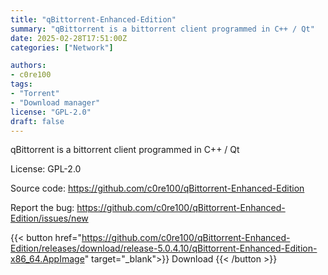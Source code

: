 ```yaml
---
title: "qBittorrent-Enhanced-Edition"
summary: "qBittorrent is a bittorrent client programmed in C++ / Qt"
date: 2025-02-28T17:51:00Z
categories: ["Network"]

authors: 
- c0re100
tags: 
- "Torrent"
- "Download manager"
license: "GPL-2.0"
draft: false
---
```


qBittorrent is a bittorrent client programmed in C++ / Qt

License: GPL-2.0

Source code: <https://github.com/c0re100/qBittorrent-Enhanced-Edition>

Report the bug: <https://github.com/c0re100/qBittorrent-Enhanced-Edition/issues/new>  

{{< button href="https://github.com/c0re100/qBittorrent-Enhanced-Edition/releases/download/release-5.0.4.10/qBittorrent-Enhanced-Edition-x86_64.AppImage" target="_blank">}}
Download
{{< /button >}}